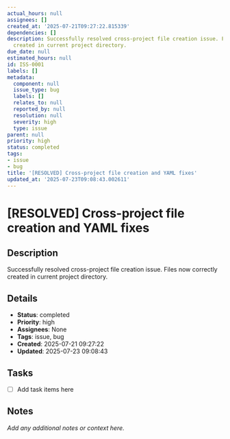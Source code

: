```yaml
---
actual_hours: null
assignees: []
created_at: '2025-07-21T09:27:22.815339'
dependencies: []
description: Successfully resolved cross-project file creation issue. Files now correctly
  created in current project directory.
due_date: null
estimated_hours: null
id: ISS-0001
labels: []
metadata:
  component: null
  issue_type: bug
  labels: []
  relates_to: null
  reported_by: null
  resolution: null
  severity: high
  type: issue
parent: null
priority: high
status: completed
tags:
- issue
- bug
title: '[RESOLVED] Cross-project file creation and YAML fixes'
updated_at: '2025-07-23T09:08:43.002611'
---
```


# [RESOLVED] Cross-project file creation and YAML fixes

## Description
Successfully resolved cross-project file creation issue. Files now correctly created in current project directory.

## Details
- **Status**: completed
- **Priority**: high
- **Assignees**: None
- **Tags**: issue, bug
- **Created**: 2025-07-21 09:27:22
- **Updated**: 2025-07-23 09:08:43

## Tasks
- [ ] Add task items here

## Notes
_Add any additional notes or context here._
